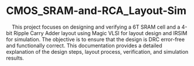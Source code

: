 # CMOS_SRAM-and-RCA_Layout-Sim
   &nbsp;&nbsp;&nbsp;&nbsp;This project focuses on designing and verifying a 6T SRAM cell and a 4-bit Ripple Carry Adder layout using Magic VLSI for layout design and IRSIM for simulation. The objective is to ensure that the design is DRC error-free and functionally correct. This documentation provides a detailed explanation of the design steps, layout process, verification, and simulation results.
